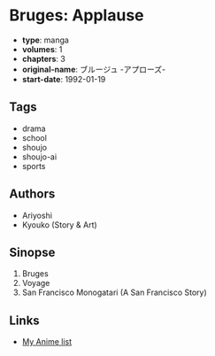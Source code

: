 # Bruges: Applause

-   **type**: manga
-   **volumes**: 1
-   **chapters**: 3
-   **original-name**: ブルージュ -アプローズ-
-   **start-date**: 1992-01-19

## Tags

-   drama
-   school
-   shoujo
-   shoujo-ai
-   sports

## Authors

-   Ariyoshi
-   Kyouko (Story & Art)

## Sinopse

1. Bruges
2. Voyage
3. San Francisco Monogatari (A San Francisco Story)

## Links

-   [My Anime list](https://myanimelist.net/manga/11863/Bruges__Applause)
